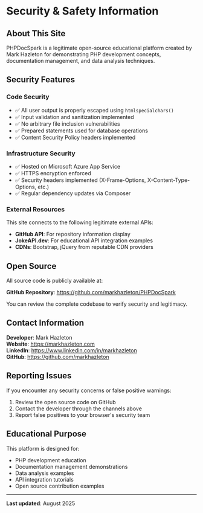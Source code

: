 # Security & Safety Information

## About This Site

PHPDocSpark is a legitimate open-source educational platform created by Mark Hazleton for demonstrating PHP development concepts, documentation management, and data analysis techniques.

## Security Features

### Code Security

- ✅ All user output is properly escaped using `htmlspecialchars()`
- ✅ Input validation and sanitization implemented
- ✅ No arbitrary file inclusion vulnerabilities
- ✅ Prepared statements used for database operations
- ✅ Content Security Policy headers implemented

### Infrastructure Security

- ✅ Hosted on Microsoft Azure App Service
- ✅ HTTPS encryption enforced
- ✅ Security headers implemented (X-Frame-Options, X-Content-Type-Options, etc.)
- ✅ Regular dependency updates via Composer

### External Resources

This site connects to the following legitimate external APIs:

- **GitHub API**: For repository information display
- **JokeAPI.dev**: For educational API integration examples
- **CDNs**: Bootstrap, jQuery from reputable CDN providers

## Open Source

All source code is publicly available at:

**GitHub Repository**: <https://github.com/markhazleton/PHPDocSpark>

You can review the complete codebase to verify security and legitimacy.

## Contact Information

**Developer**: Mark Hazleton  
**Website**: <https://markhazleton.com>  
**LinkedIn**: <https://www.linkedin.com/in/markhazleton>  
**GitHub**: <https://github.com/markhazleton>

## Reporting Issues

If you encounter any security concerns or false positive warnings:

1. Review the open source code on GitHub
2. Contact the developer through the channels above
3. Report false positives to your browser's security team

## Educational Purpose

This platform is designed for:

- PHP development education
- Documentation management demonstrations
- Data analysis examples
- API integration tutorials
- Open source contribution examples

---

**Last updated**: August 2025
